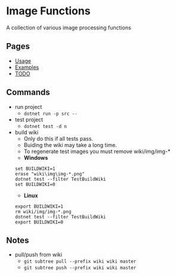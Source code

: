 # Image Functions #
A collection of various image processing functions

## Pages ##
* [Usage](usage)
* [Examples](examples)
* [TODO](todo)

## Commands ##
* run project
  * ```dotnet run -p src --```
* test project
  * ```dotnet test -d n```
* build wiki
  * Only do this if all tests pass.
  * Buiding the wiki may take a long time.
  * To regenerate test images you must remove wiki/img/img-*
  * **Windows**
  ```
  set BUILDWIKI=1
  erase "wiki\img\img-*.png"
  dotnet test --filter TestBuildWiki
  set BUILDWIKI=0
  ```
  * **Linux**
  ```
  export BUILDWIKI=1
  rm wiki/img/img-*.png
  dotnet test --filter TestBuildWiki
  export BUILDWIKI=0
  ```

## Notes ##
* pull/push from wiki
  * ```git subtree pull --prefix wiki wiki master```
  * ```git subtree push --prefix wiki wiki master```
